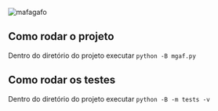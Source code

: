 ![mafagafo](https://cloud.githubusercontent.com/assets/830208/10118867/a42e6040-645a-11e5-8fbe-29333ffdf074.png)

## Como rodar o projeto
Dentro do diretório do projeto executar `python -B mgaf.py`

## Como rodar os testes
Dentro do diretório do projeto executar `python -B -m tests -v`
